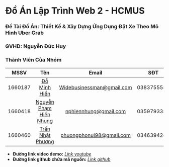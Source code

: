 # Đồ Án Lập Trình Web 2 - HCMUS
### Đề Tài Đồ Án: Thiết Kế & Xây Dựng Ứng Dụng Đặt Xe Theo Mô Hình Uber Grab
### GVHD: Nguyễn Đức Huy
### Thành Viên Của Nhóm
| MSSV         | Tên                                                                 | Email                     |SĐT        |
| -------------|:-------------------------------------------------------------------:| :------------------------:|:---------:|
| 1660187      | [Đỗ Minh Hiển](https://www.facebook.com/widebusinessman)            | Widebusinessman@gmail.com |0383755558 |
| 1660418      | [Nguyễn Phạm Hiền Nhung](https://www.facebook.com/nhung28051997)    | nphiennhung@gmail.com     |0359793355 |
| 1660460      | [Trần Nhật Phương](https://www.facebook.com/nhatphuong.tran.5)      | phuongphonui98@gmail.com  |0346394242||

* **Đường link video demo:** *[Link youtube]()*
* **Đường link github chứa mã nguồn:** *[Link github]()*

